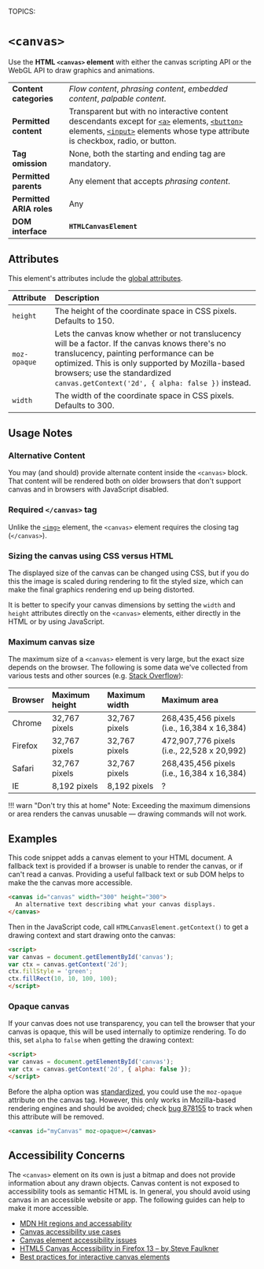 TOPICS: <canvas>

# `<canvas>`

Use the **HTML `<canvas>` element** with either the canvas scripting API
or the WebGL API to draw graphics and animations.

|  |  |
| :-- | :-- |
| **Content categories** | *Flow content*, *phrasing content*, *embedded content*, *palpable content*.|
| **Permitted content** | Transparent but with no interactive content descendants except for [`<a>`](/en/webfrontend/<a>) elements, [`<button>`](/en/webfrontend/<button>) elements, [`<input>`](/en/webfrontend/<input>) elements whose type attribute is checkbox, radio, or button. |
| **Tag omission**| None, both the starting and ending tag are mandatory. |
| **Permitted parents** | Any element that accepts *phrasing content*. |
| **Permitted ARIA roles** | Any |
| **DOM interface** | **`HTMLCanvasElement`** |

## Attributes

This element's attributes include the [global attributes](/en/webfrontend/HTML_Global_Attributes).

| Attribute | Description |
| :-- | :-- |
| `height` | The height of the coordinate space in CSS pixels. Defaults to 150. |
| `moz-opaque` | Lets the canvas know whether or not translucency will be a factor. If the canvas knows there's no translucency, painting performance can be optimized. This is only supported by Mozilla-based browsers; use the standardized `canvas.getContext('2d', { alpha: false })` instead. |
| `width` | The width of the coordinate space in CSS pixels. Defaults to 300. |

## Usage Notes

### Alternative Content

You may (and should) provide alternate content inside the `<canvas>` block. That content will be
rendered both on older browsers that don't support canvas and in browsers with JavaScript disabled.

### Required `</canvas>` tag

Unlike the [`<img>`](/en/webfrontend/<img>) element, the `<canvas>` element requires the
closing tag (`</canvas>`).

### Sizing the canvas using CSS versus HTML

The displayed size of the canvas can be changed using CSS, but if you do this the image is scaled
during rendering to fit the styled size, which can make the final graphics rendering end up being distorted.

It is better to specify your canvas dimensions by setting the `width` and `height` attributes
directly on the `<canvas>` elements, either directly in the HTML or by using JavaScript.

### Maximum canvas size

The maximum size of a `<canvas>` element is very large, but the exact size depends on the browser.
The following is some data we've collected from various tests and other sources (e.g. [Stack Overflow](https://stackoverflow.com/questions/6081483/maximum-size-of-a-canvas-element)):

| Browser | Maximum height | Maximum width | Maximum area |
| :-- | :-- | :-- | :-- |
| Chrome | 32,767 pixels | 32,767 pixels | 268,435,456 pixels (i.e., 16,384 x 16,384) |
| Firefox | 32,767 pixels | 32,767 pixels | 472,907,776 pixels (i.e., 22,528 x 20,992) |
| Safari  | 32,767 pixels | 32,767 pixels | 268,435,456 pixels (i.e., 16,384 x 16,384) |
| IE | 8,192 pixels | 8,192 pixels | ? |

!!! warn "Don't try this at home"
    Note: Exceeding the maximum dimensions or area renders the canvas
    unusable — drawing commands will not work.

## Examples

This code snippet adds a canvas element to your HTML document. A fallback text is provided if a
browser is unable to render the canvas, or if can't read a canvas. Providing a useful fallback text
or sub DOM helps to make the the canvas more accessible.

```html
<canvas id="canvas" width="300" height="300">
  An alternative text describing what your canvas displays.
</canvas>
```

Then in the JavaScript code, call `HTMLCanvasElement.getContext()` to get a drawing
context and start drawing onto the canvas:

```html
<script>
var canvas = document.getElementById('canvas');
var ctx = canvas.getContext('2d');
ctx.fillStyle = 'green';
ctx.fillRect(10, 10, 100, 100);
</script>
```

### Opaque canvas

If your canvas does not use transparency, you can tell the browser that your canvas is opaque,
this will be used internally to optimize rendering. To do this,
set `alpha` to `false` when getting the drawing context:

```html
<script>
var canvas = document.getElementById('canvas');
var ctx = canvas.getContext('2d', { alpha: false });
</script>
```

Before the alpha option was [standardized](https://wiki.whatwg.org/wiki/CanvasOpaque),
you could use the `moz-opaque`   attribute on the canvas tag. However, this only works in
Mozilla-based rendering engines and should be avoided; check [bug 878155](https://bugzilla.mozilla.org/show_bug.cgi?id=878155)
to track when this attribute will be removed.

```html
<canvas id="myCanvas" moz-opaque></canvas>
```

## Accessibility Concerns

The `<canvas>` element on its own is just a bitmap and does not provide information about any drawn
objects. Canvas content is not exposed to accessibility tools as semantic HTML is. In general,
you should avoid using canvas in an accessible website or app.
The following guides can help to make it more accessible.

- [MDN Hit regions and accessability](https://developer.mozilla.org/en-US/docs/Web/API/Canvas_API/Tutorial/Hit_regions_and_accessibility)
- [Canvas accessibility use cases](https://www.w3.org/WAI/PF/HTML/wiki/Canvas_Accessibility_Use_Cases)
- [Canvas element accessibility issues](https://www.w3.org/html/wg/wiki/AddedElementCanvas)
- [HTML5 Canvas Accessibility in Firefox 13 – by Steve Faulkner](http://www.paciellogroup.com/blog/2012/06/html5-canvas-accessibility-in-firefox-13/)
- [Best practices for interactive canvas elements](https://html.spec.whatwg.org/multipage/scripting.html#best-practices)

